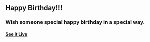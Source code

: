 ## Happy Birthday!!!

### Wish someone special happy birthday in a special way.

#### [See it Live](https://exodo-ls.github.io/Birthday/)

